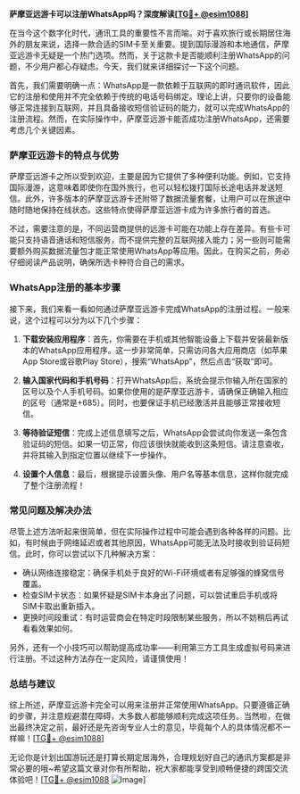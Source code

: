 **萨摩亚远游卡可以注册WhatsApp吗？深度解读[[TG💪+ @esim1088](https://t.me/s/esim1088)]**

在当今这个数字化时代，通讯工具的重要性不言而喻。对于喜欢旅行或长期居住海外的朋友来说，选择一款合适的SIM卡至关重要。提到国际漫游和本地通信，萨摩亚远游卡无疑是一个热门选项。然而，关于这款卡是否能顺利注册WhatsApp的问题，不少用户都心存疑虑。今天，我们就来详细探讨一下这个问题。

首先，我们需要明确一点：WhatsApp是一款依赖于互联网的即时通讯软件，因此它的注册和使用并不完全依赖于传统的电话号码绑定。理论上讲，只要你的设备能够正常连接到互联网，并且具备接收短信验证码的能力，就可以完成WhatsApp的注册流程。然而，在实际操作中，萨摩亚远游卡能否成功注册WhatsApp，还需要考虑几个关键因素。

### 萨摩亚远游卡的特点与优势

萨摩亚远游卡之所以受到欢迎，主要是因为它提供了多种便利功能。例如，它支持国际漫游，这意味着即使你在国外旅行，也可以轻松拨打国际长途电话并发送短信。此外，许多版本的萨摩亚远游卡还附带了数据流量套餐，让用户可以在旅途中随时随地保持在线状态。这些特点使得萨摩亚远游卡成为许多旅行者的首选。

不过，需要注意的是，不同运营商提供的远游卡可能在功能上存在差异。有些卡可能只支持语音通话和短信服务，而不提供完整的互联网接入能力；另一些则可能需要额外购买数据流量包才能正常使用WhatsApp等应用。因此，在购买之前，务必仔细阅读产品说明，确保所选卡种符合自己的需求。

### WhatsApp注册的基本步骤

接下来，我们来看一看如何通过萨摩亚远游卡完成WhatsApp的注册过程。一般来说，这个过程可以分为以下几个步骤：

1. **下载安装应用程序**：首先，你需要在手机或其他智能设备上下载并安装最新版本的WhatsApp应用程序。这一步非常简单，只需访问各大应用商店（如苹果App Store或谷歌Play Store），搜索“WhatsApp”，然后点击“获取”即可。

2. **输入国家代码和手机号码**：打开WhatsApp后，系统会提示你输入所在国家的区号以及个人手机号码。如果你使用的是萨摩亚远游卡，请确保正确输入相应的区号（通常是+685）。同时，也要保证手机已经激活并且能够正常接收短信。

3. **等待验证短信**：完成上述信息填写之后，WhatsApp会尝试向你发送一条包含验证码的短信。如果一切正常，你应该很快就能收到这条短信。请注意查收，并将其输入到指定位置以继续下一步操作。

4. **设置个人信息**：最后，根据提示设置头像、用户名等基本信息，这样你就完成了整个注册流程！

### 常见问题及解决办法

尽管上述方法听起来很简单，但在实际操作过程中可能会遇到各种各样的问题。比如，有时候由于网络延迟或者其他原因，WhatsApp可能无法及时接收到验证码短信。此时，你可以尝试以下几种解决方案：

- 确认网络连接稳定：确保手机处于良好的Wi-Fi环境或者有足够强的蜂窝信号覆盖。
- 检查SIM卡状态：如果怀疑是SIM卡本身出了问题，可以尝试重启手机或将SIM卡取出重新插入。
- 更换时间段重试：有时运营商会在特定时段限制某些服务，所以不妨稍后再试看看效果如何。

另外，还有一个小技巧可以帮助提高成功率——利用第三方工具生成虚拟号码来进行注册。不过这种方法存在一定风险，请谨慎使用！

### 总结与建议

综上所述，萨摩亚远游卡完全可以用来注册并正常使用WhatsApp。只要遵循正确的步骤，并注意规避潜在障碍，大多数人都能够顺利完成这项任务。当然啦，在做出最终决定之前，最好还是先咨询专业人士的意见，毕竟每个人的具体情况都不一样嘛！[[TG💪+ @esim1088](https://t.me/s/esim1088)]

无论你是计划出国游玩还是打算长期定居海外，合理规划好自己的通讯方案都是非常必要的哦~希望这篇文章对你有所帮助，祝大家都能享受到顺畅便捷的跨国交流体验吧！[[TG💪+ @esim1088](https://t.me/s/esim1088) ![Image](https://i.postimg.cc/4NQfJmqS/Snipaste-2025-05-13-00-14-12.png)]